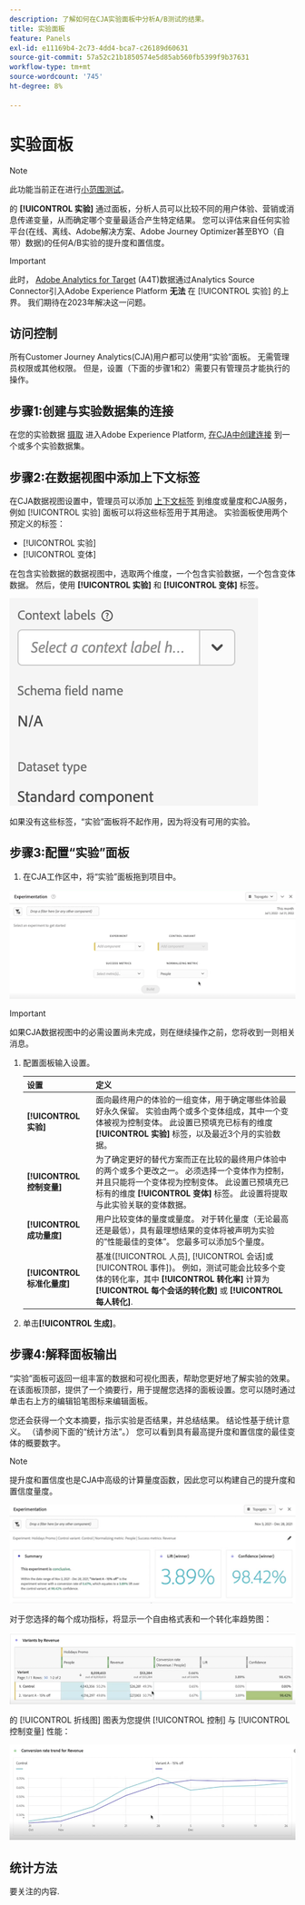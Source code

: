 ```yaml
---
description: 了解如何在CJA实验面板中分析A/B测试的结果。
title: 实验面板
feature: Panels
exl-id: e11169b4-2c73-4dd4-bca7-c26189d60631
source-git-commit: 57a52c21b1850574e5d85ab560fb5399f9b37631
workflow-type: tm+mt
source-wordcount: '745'
ht-degree: 8%

---
```


# 实验面板

>[!NOTE]
>
>此功能当前正在进行[小范围测试](/help/release-notes/releases.md)。

的 **[!UICONTROL 实验]** 通过面板，分析人员可以比较不同的用户体验、营销或消息传递变量，从而确定哪个变量最适合产生特定结果。 您可以评估来自任何实验平台(在线、离线、Adobe解决方案、Adobe Journey Optimizer甚至BYO（自带）数据)的任何A/B实验的提升度和置信度。

>[!IMPORTANT]
>
>此时， [Adobe Analytics for Target](https://experienceleague.adobe.com/docs/target/using/integrate/a4t/a4t.html?lang=zh-Hans) (A4T)数据通过Analytics Source Connector引入Adobe Experience Platform **无法** 在 [!UICONTROL 实验] 的上界。 我们期待在2023年解决这一问题。

## 访问控制

所有Customer Journey Analytics(CJA)用户都可以使用“实验”面板。 无需管理员权限或其他权限。 但是，设置（下面的步骤1和2）需要只有管理员才能执行的操作。

## 步骤1:创建与实验数据集的连接

在您的实验数据 [摄取](https://experienceleague.adobe.com/docs/experience-platform/ingestion/home.html?lang=en) 进入Adobe Experience Platform, [在CJA中创建连接](/help/connections/create-connection.md) 到一个或多个实验数据集。

## 步骤2:在数据视图中添加上下文标签

在CJA数据视图设置中，管理员可以添加 [上下文标签](/help/data-views/component-settings/overview.md) 到维度或量度和CJA服务，例如 [!UICONTROL 实验] 面板可以将这些标签用于其用途。 实验面板使用两个预定义的标签：

* [!UICONTROL 实验]
* [!UICONTROL 变体]

在包含实验数据的数据视图中，选取两个维度，一个包含实验数据，一个包含变体数据。 然后，使用 **[!UICONTROL 实验]** 和 **[!UICONTROL 变体]** 标签。

![上下文标签](assets/context-label.png)

如果没有这些标签，“实验”面板将不起作用，因为将没有可用的实验。

## 步骤3:配置“实验”面板

1. 在CJA工作区中，将“实验”面板拖到项目中。

![实验面板](assets/experiment.png)

>[!IMPORTANT]
>如果CJA数据视图中的必需设置尚未完成，则在继续操作之前，您将收到一则相关消息。

1. 配置面板输入设置。

   | 设置 | 定义 |
   | --- | --- |
   | **[!UICONTROL 实验]** | 面向最终用户的体验的一组变体，用于确定哪些体验最好永久保留。 实验由两个或多个变体组成，其中一个变体被视为控制变体。 此设置已预填充已标有的维度  **[!UICONTROL 实验]** 标签，以及最近3个月的实验数据。 |
   | **[!UICONTROL 控制变量]** | 为了确定更好的替代方案而正在比较的最终用户体验中的两个或多个更改之一。 必须选择一个变体作为控制，并且只能将一个变体视为控制变体。 此设置已预填充已标有的维度  **[!UICONTROL 变体]** 标签。 此设置将提取与此实验关联的变体数据。 |
   | **[!UICONTROL 成功量度]** | 用户比较变体的量度或量度。 对于转化量度（无论最高还是最低），具有最理想结果的变体将被声明为实验的“性能最佳的变体”。 您最多可以添加5个量度。 |
   | **[!UICONTROL 标准化量度]** | 基准([!UICONTROL 人员], [!UICONTROL 会话]或 [!UICONTROL 事件])。 例如，测试可能会比较多个变体的转化率，其中 **[!UICONTROL 转化率]** 计算为 **[!UICONTROL 每个会话的转化数]** 或 **[!UICONTROL 每人转化]**. |

1. 单击&#x200B;**[!UICONTROL 生成]**。

## 步骤4:解释面板输出

“实验”面板可返回一组丰富的数据和可视化图表，帮助您更好地了解实验的效果。 在该面板顶部，提供了一个摘要行，用于提醒您选择的面板设置。您可以随时通过单击右上方的编辑铅笔图标来编辑面板。

您还会获得一个文本摘要，指示实验是否结果，并总结结果。 结论性基于统计意义。 （请参阅下面的“统计方法”。） 您可以看到具有最高提升度和置信度的最佳变体的概要数字。

>[!NOTE]
>
>提升度和置信度也是CJA中高级的计算量度函数，因此您可以构建自己的提升度和置信度量度。

![实验输出](assets/exp-output1.png)

对于您选择的每个成功指标，将显示一个自由格式表和一个转化率趋势图：

![实验输出](assets/exp-output2.png)

的 [!UICONTROL 折线图] 图表为您提供 [!UICONTROL 控制] 与 [!UICONTROL 控制变量] 性能：

![实验输出](assets/exp-output3.png)


## 统计方法

要关注的内容.



